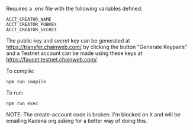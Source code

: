 Requires a .env file with the following variables defined:

```
ACCT_CREATOR_NAME
ACCT_CREATOR_PUBKEY
ACCT_CREATOR_SECRET
```

The public key and secret key can be generated at https://transfer.chainweb.com/ by clicking the button "Generate Keypairs" and a Testnet account can be made using these keys at https://faucet.testnet.chainweb.com/.

To compile:

```
npm run compile
```

To run:

```
npm run exec
```

NOTE: The create-account code is broken. I'm blocked on it and will be emailing Kadena org asking for a better way of doing this.
